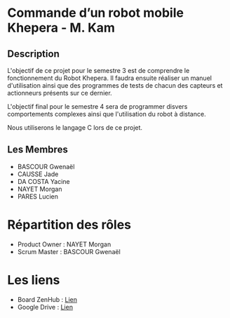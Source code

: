 # Commande d’un robot mobile Khepera - M. Kam

## Description
<p>L'objectif de ce projet pour le semestre 3 est de comprendre le fonctionnement du Robot Khepera. Il faudra ensuite réaliser un manuel d'utilisation ainsi que des programmes de tests de chacun des capteurs et actionneurs présents sur ce dernier.</p>
<p>L'objectif final pour le semestre 4 sera de programmer disvers comportements complexes ainsi que l'utilisation du robot à distance.</p>
<p>Nous utiliserons le langage C lors de ce projet.</p>

## Les Membres
<ul>
   <li>BASCOUR Gwenaël</li>
   <li>CAUSSE Jade</li>
   <li>DA COSTA Yacine
   <li>NAYET Morgan
   <li>PARES Lucien</li>
</ul>

# Répartition des rôles
<ul>
   <li>Product Owner : NAYET Morgan</li>
   <li>Scrum Master : BASCOUR Gwenaël</li>
</ul>

# Les liens
<ul>
   <li>Board ZenHub : <a href="https://tinyurl.com/ZenHub">Lien</a></li>
   <li>Google Drive : <a href="https://drive.google.com/drive/folders/11GiqjCzcSF7EM9phpj5M1JvonLpbCXE9?usp=sharing">Lien</a></li>
</ul>
